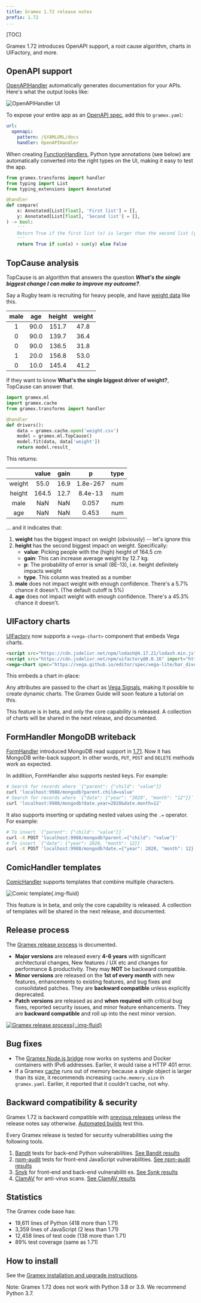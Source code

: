 ```yaml
---
title: Gramex 1.72 release notes
prefix: 1.72
...
```


[TOC]

Gramex 1.72 introduces OpenAPI support, a root cause algorithm, charts in UIFactory, and more.


## OpenAPI support

[OpenAPIHandler](../../openapihandler/) automatically generates documentation for your APIs.
Here's what the output looks like:

![OpenAPIHandler UI](openapihandler.gif)

To expose your entire app as an [OpenAPI spec](https://swagger.io/specification/), add this to `gramex.yaml`:

```yaml
url:
  openapi:
    pattern: /$YAMLURL/docs
    handler: OpenAPIHandler
```

When creating [FunctionHandlers](../../functionhandler/), Python type annotations (see below) are
automatically converted into the right types on the UI, making it easy to test the app.

```python
from gramex.transforms import handler
from typing import List
from typing_extensions import Annotated

@handler
def compare(
    x: Annotated[List[float], 'First list'] = [],
    y: Annotated[List[float], 'Second list'] = [],
) -> bool:
    '''
    Return True if the first list (x) is larger than the second list (y)
    '''
    return True if sum(x) > sum(y) else False
```


## TopCause analysis

TopCause is an algorithm that answers the question ***What's the single biggest change I can make to improve my outcome?***.

Say a Rugby team is recruiting for heavy people, and have [weight data](../../topcause/weight.csv) like this.

| male  |  age  | height | weight |
| :---: | :---: | :----: | :----: |
|   1   | 90.0  | 151.7  |  47.8  |
|   0   | 90.0  | 139.7  |  36.4  |
|   0   | 90.0  | 136.5  |  31.8  |
|   1   | 20.0  | 156.8  |  53.0  |
|   0   | 10.0  | 145.4  |  41.2  |

If they want to know **What's the single biggest driver of weight?**, TopCause can answer that.

```python
import gramex.ml
import gramex.cache
from gramex.transforms import handler

@handler
def drivers():
    data = gramex.cache.open('weight.csv')
    model = gramex.ml.TopCause()
    model.fit(data, data['weight'])
    return model.result_
```

This returns:

|        | value | gain  |    p     | type  |
| :----: | :---: | :---: | :------: | :---: |
| weight | 55.0  | 16.9  | 1.8e-267 |  num  |
| height | 164.5 | 12.7  | 8.4e-13  |  num  |
|  male  |  NaN  |  NaN  |  0.057   |  num  |
|  age   |  NaN  |  NaN  |  0.453   |  num  |

... and it indicates that:

1. **weight** has the biggest impact on weight (obviously) -- let's ignore this
2. **height** has the second biggest impact on weight. Specifically:
    - **value**: Picking people with the (high) height of 164.5 cm
    - **gain**: This can increase average weight by 12.7 kg.
    - **p**: The probability of error is small (8E-13), i.e. height definitely impacts weight
    - **type**. This column was treated as a number
3. **male** does not impact weight with enough confidence. There's a 5.7% chance it doesn't. (The default cutoff is 5%)
4. **age** does not impact weight with enough confidence. There's a 45.3% chance it doesn't.


## UIFactory charts

[UIFactory](../../uifactory/) now supports a `<vega-chart>` component that embeds Vega charts.

```html
<script src="https://cdn.jsdelivr.net/npm/lodash@4.17.21/lodash.min.js"></script>
<script src="https://cdn.jsdelivr.net/npm/uifactory@0.0.16" import="https://cdn.jsdelivr.net/npm/uifactory@0.0.16/src/vega-chart.html"></script>
<vega-chart spec="https://vega.github.io/editor/spec/vega-lite/bar_diverging_stack_transform.vl.json"></vega-chart>
```

This embeds a chart in-place:

<script src="https://cdn.jsdelivr.net/npm/lodash@4.17.21/lodash.min.js"></script>
<script src="https://cdn.jsdelivr.net/npm/uifactory@0.0.16" import="https://cdn.jsdelivr.net/npm/uifactory@0.0.16/src/vega-chart.html"></script>
<vega-chart spec="https://vega.github.io/editor/spec/vega-lite/bar_diverging_stack_transform.vl.json">
</vega-chart>

Any attributes are passed to the chart as [Vega Signals](https://vega.github.io/vega/docs/signals/),
making it possible to create dynamic charts. The Gramex Guide will soon feature a tutorial on this.

This feature is in beta, and only the core capability is released. A collection of charts will
be shared in the next release, and documented.

## FormHandler MongoDB writeback

[FormHandler](../../formhandler/) introduced MongoDB read support in [1.71](../1.71/). Now it has
MongoDB write-back support. In other words, `PUT`, `POST` and `DELETE` methods work as expected.

In addition, FormHandler also supports nested keys. For example:

```bash
# Search for records where `{"parent": {"child": "value"}}
curl 'localhost:9988/mongodb?parent.child=value'
# Search for records where `{"date": {"year": "2020", "month": "12"}}`
curl 'localhost:9988/mongodb?date.year=2020&date.month=12'
```

It also supports inserting or updating nested values using the `.=` operator. For example:

```bash
# To insert `{"parent": {"child": "value"}}`
curl -X POST 'localhost:9988/mongodb?parent.={"child": "value"}'
# To insert `{"date": {"year": 2020, "month": 12}}`
curl -X POST 'localhost:9988/mongodb?date.={"year": 2020, "month": 12}'
```

## ComicHandler templates

[ComicHandler](../../comichandler/) supports templates that combine multiple characters.

![Comic template](comictemplate.svg){.img-fluid}

This feature is in beta, and only the core capability is released. A collection of templates will
be shared in the next release, and documented.


## Release process

The [Gramex release process](../release/#release-process) is documented.

- **Major versions** are released every **4-6 years** with significant architectural changes, New features / UX etc and changes for performance & productivity. They may **NOT** be backward compatible.
- **Minor versions** are released on the **1st of every month** with new features, enhancements to existing features, and bug fixes and consolidated patches. They are **backward compatible** unless explicitly deprecated.
- **Patch versions** are released as and **when required** with critical bug fixes, reported security issues, and minor feature enhancements. They are **backward compatible** and roll up into the next minor version.

[![Gramex release process](../gramex-release-process.svg){:.img-fluid}](../gramex-release-process.pptx)


## Bug fixes

- The [Gramex Node.js bridge](../../node/) now works on systems and Docker containers with IPv6
  addresses. Earlier, it would raise a HTTP 401 error.
- If a Gramex [cache](../../cache/) runs out of memory because a *single* object is larger than its
  size, it recommends increasing `cache.memory.size` in `gramex.yaml`. Earlier, it reported that it
  couldn't cache, not why.

## Backward compatibility & security

Gramex 1.72 is backward compatible with [previous releases](../) unless the release notes say otherwise.
[Automated builds](https://travis-ci.com/github/gramener/gramex/builds) test this.

Every Gramex release is tested for security vulnerabilities using the following tools.

1. [Bandit](https://bandit.readthedocs.io/) tests for back-end Python vulnerabilities.
   [See Bandit results](https://github.com/gramener/gramex/blob/master/reports/bandit.txt)
2. [npm-audit](https://docs.npmjs.com/cli/v6/commands/npm-audit) tests for front-end JavaScript vulnerabilities.
   [See npm-audit results](https://github.com/gramener/gramex/blob/master/reports/npm-audit.txt)
3. [Snyk](https://snyk.io/) for front-end and back-end vulnerabiliti  es.
   [See Synk results](https://github.com/gramener/gramex/blob/master/reports/snyk.txt)
4. [ClamAV](https://www.clamav.net/) for anti-virus scans.
   [See ClamAV results](https://github.com/gramener/gramex/blob/master/reports/clamav.txt)

## Statistics

The Gramex code base has:

- 19,611 lines of Python (418 more than 1.71)
- 3,359 lines of JavaScript (2 less than 1.71)
- 12,458 lines of test code (138 more than 1.71)
- 89% test coverage (same as 1.71)


## How to install

See the [Gramex installation and upgrade instructions](../../install/).

Note: Gramex 1.72 does not work with Python 3.8 or 3.9. We recommend Python 3.7.
